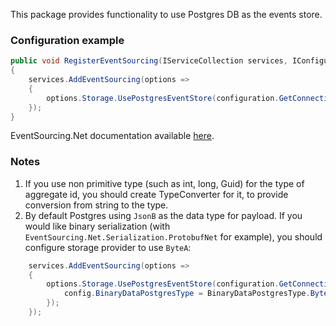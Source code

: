 ﻿This package provides functionality to use Postgres DB as the events store.

### Configuration example

```csharp
public void RegisterEventSourcing(IServiceCollection services, IConfiguration configuration)  
{  
    services.AddEventSourcing(options =>  
    {  
        options.Storage.UsePostgresEventStore(configuration.GetConnectionString("EventsDb"));  
    });
}
```

EventSourcing.Net documentation available [here](https://github.com/hmspns/eventsourcing.net).

### Notes

1. If you use non primitive type (such as int, long, Guid) for the type of aggregate id, you should create TypeConverter for it, to provide conversion from string to the type.
2. By default Postgres using `JsonB` as the data type for payload. If you would like binary serialization (with `EventSourcing.Net.Serialization.ProtobufNet` for example), you should configure storage provider to use `ByteA`:
```csharp
    services.AddEventSourcing(options =>  
    {  
        options.Storage.UsePostgresEventStore(configuration.GetConnectionString("EventsDb"), config => {
            config.BinaryDataPostgresType = BinaryDataPostgresType.ByteA;
        });  
    });
```